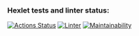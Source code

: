 ### Hexlet tests and linter status:
[![Actions Status](https://github.com/RossJeanCarter/frontend-project-46/workflows/hexlet-check/badge.svg)](https://github.com/RossJeanCarter/frontend-project-46/actions)
[![Linter](https://github.com/RossJeanCarter/frontend-project-46/actions/workflows/linter.yml/badge.svg)](https://github.com/RossJeanCarter/frontend-project-46/actions/workflows/linter.yml)
[![Maintainability](https://api.codeclimate.com/v1/badges/1de71a19d962860701f1/maintainability)](https://codeclimate.com/github/RossJeanCarter/frontend-project-46/maintainability)